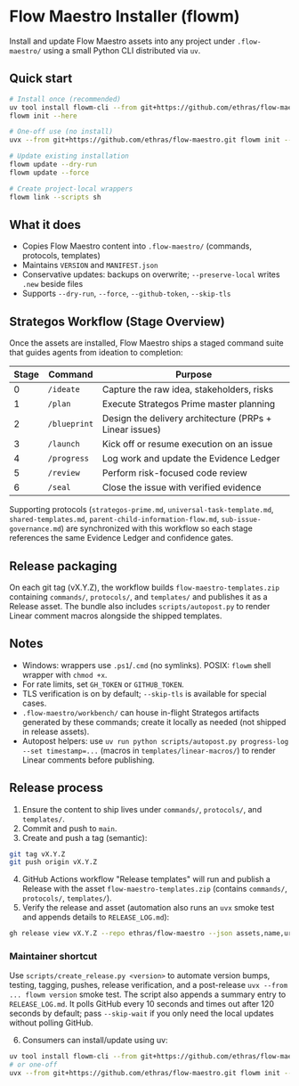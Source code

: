 # Flow Maestro Installer (flowm)

Install and update Flow Maestro assets into any project under `.flow-maestro/` using a small Python CLI distributed via `uv`.

## Quick start

```bash
# Install once (recommended)
uv tool install flowm-cli --from git+https://github.com/ethras/flow-maestro.git
flowm init --here

# One-off use (no install)
uvx --from git+https://github.com/ethras/flow-maestro.git flowm init --here

# Update existing installation
flowm update --dry-run
flowm update --force

# Create project-local wrappers
flowm link --scripts sh
```

## What it does

- Copies Flow Maestro content into `.flow-maestro/` (commands, protocols, templates)
- Maintains `VERSION` and `MANIFEST.json`
- Conservative updates: backups on overwrite; `--preserve-local` writes `.new` beside files
- Supports `--dry-run`, `--force`, `--github-token`, `--skip-tls`

## Strategos Workflow (Stage Overview)

Once the assets are installed, Flow Maestro ships a staged command suite that guides agents from ideation to completion:

| Stage | Command       | Purpose                              |
| ----- | ------------- | ------------------------------------ |
| 0     | `/ideate`     | Capture the raw idea, stakeholders, risks |
| 1     | `/plan`       | Execute Strategos Prime master planning |
| 2     | `/blueprint`  | Design the delivery architecture (PRPs + Linear issues) |
| 3     | `/launch`     | Kick off or resume execution on an issue |
| 4     | `/progress`   | Log work and update the Evidence Ledger |
| 5     | `/review`     | Perform risk-focused code review     |
| 6     | `/seal`       | Close the issue with verified evidence |

Supporting protocols (`strategos-prime.md`, `universal-task-template.md`, `shared-templates.md`, `parent-child-information-flow.md`, `sub-issue-governance.md`) are synchronized with this workflow so each stage references the same Evidence Ledger and confidence gates.

## Release packaging

On each git tag (vX.Y.Z), the workflow builds `flow-maestro-templates.zip` containing `commands/`, `protocols/`, and `templates/` and publishes it as a Release asset.
The bundle also includes `scripts/autopost.py` to render Linear comment macros alongside the shipped templates.

## Notes

- Windows: wrappers use `.ps1`/`.cmd` (no symlinks). POSIX: `flowm` shell wrapper with `chmod +x`.
- For rate limits, set `GH_TOKEN` or `GITHUB_TOKEN`.
- TLS verification is on by default; `--skip-tls` is available for special cases.
- `.flow-maestro/workbench/` can house in-flight Strategos artifacts generated by these commands; create it locally as needed (not shipped in release assets).
- Autopost helpers: use `uv run python scripts/autopost.py progress-log --set timestamp=...` (macros in `templates/linear-macros/`) to render Linear comments before publishing.

## Release process

1. Ensure the content to ship lives under `commands/`, `protocols/`, and `templates/`.
2. Commit and push to `main`.
3. Create and push a tag (semantic):

```bash
git tag vX.Y.Z
git push origin vX.Y.Z
```

4. GitHub Actions workflow "Release templates" will run and publish a Release with the asset `flow-maestro-templates.zip` (contains `commands/`, `protocols/`, `templates/`).
5. Verify the release and asset (automation also runs an `uvx` smoke test and appends details to `RELEASE_LOG.md`):

```bash
gh release view vX.Y.Z --repo ethras/flow-maestro --json assets,name,url
```

### Maintainer shortcut

Use `scripts/create_release.py <version>` to automate version bumps, testing, tagging, pushes, release verification, and a post-release `uvx --from ... flowm version` smoke test. The script also appends a summary entry to `RELEASE_LOG.md`. It polls GitHub every 10 seconds and times out after 120 seconds by default; pass `--skip-wait` if you only need the local updates without polling GitHub.

6. Consumers can install/update using uv:

```bash
uv tool install flowm-cli --from git+https://github.com/ethras/flow-maestro.git
# or one-off
uvx --from git+https://github.com/ethras/flow-maestro.git flowm init --here
```
